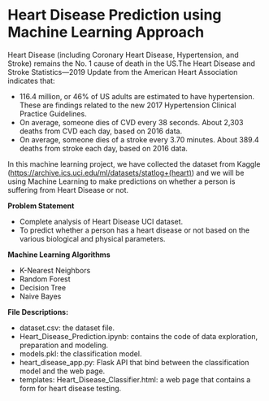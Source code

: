 # **Heart Disease Prediction using Machine Learning Approach**

Heart Disease (including Coronary Heart Disease, Hypertension, and Stroke) remains the No. 1 cause of death in the US.The Heart Disease and Stroke Statistics—2019 Update from the American Heart Association indicates that:

*   116.4 million, or 46% of US adults are estimated to have hypertension. These are findings related to the new 2017 Hypertension Clinical Practice Guidelines.
*   On average, someone dies of CVD every 38 seconds. About 2,303 deaths from CVD each day, based on 2016 data.
*   On average, someone dies of a stroke every 3.70 minutes. About 389.4 deaths from stroke each day, based on 2016 data.

In this machine learning project, we have collected the dataset from Kaggle (https://archive.ics.uci.edu/ml/datasets/statlog+(heart)) and we will be using Machine Learning to make predictions on whether a person is suffering from Heart Disease or not.

**Problem Statement**

*   Complete analysis of Heart Disease UCI dataset.
*   To predict whether a person has a heart disease or not based on the various biological and physical parameters.

**Machine Learning Algorithms**

*   K-Nearest Neighbors
*   Random Forest
*   Decision Tree
*   Naive Bayes

**File Descriptions:**
* dataset.csv: the dataset file.
* Heart_Disease_Prediction.ipynb: contains the code of data exploration, preparation and modeling.
* models.pkl: the classification model.
* heart_disease_app.py: Flask API that bind between the classification model and the web page.
* templates:  Heart_Disease_Classifier.html: a web page that contains a form for heart disease testing.
